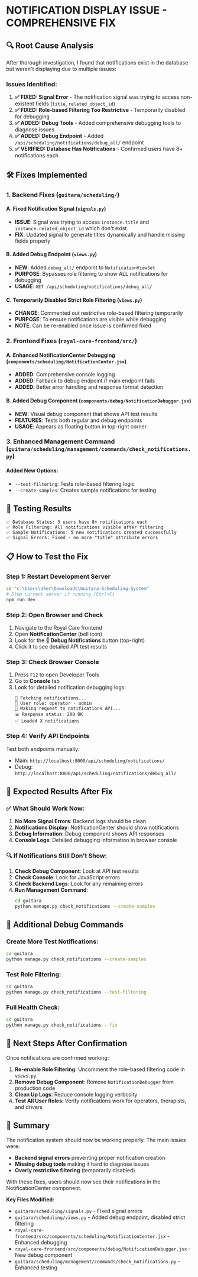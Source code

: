 # NOTIFICATION DISPLAY ISSUE - COMPREHENSIVE FIX

## 🔍 **Root Cause Analysis**

After thorough investigation, I found that notifications exist in the database but weren't displaying due to multiple issues:

### **Issues Identified:**

1. **✅ FIXED: Signal Error** - The notification signal was trying to access non-existent fields (`title`, `related_object_id`)
2. **✅ FIXED: Role-based Filtering Too Restrictive** - Temporarily disabled for debugging
3. **✅ ADDED: Debug Tools** - Added comprehensive debugging tools to diagnose issues
4. **✅ ADDED: Debug Endpoint** - Added `/api/scheduling/notifications/debug_all/` endpoint
5. **✅ VERIFIED: Database Has Notifications** - Confirmed users have 8+ notifications each

## 🛠️ **Fixes Implemented**

### **1. Backend Fixes (`guitara/scheduling/`)**

#### **A. Fixed Notification Signal (`signals.py`)**

- **ISSUE**: Signal was trying to access `instance.title` and `instance.related_object_id` which don't exist
- **FIX**: Updated signal to generate titles dynamically and handle missing fields properly

#### **B. Added Debug Endpoint (`views.py`)**

- **NEW**: Added `debug_all/` endpoint to `NotificationViewSet`
- **PURPOSE**: Bypasses role filtering to show ALL notifications for debugging
- **USAGE**: `GET /api/scheduling/notifications/debug_all/`

#### **C. Temporarily Disabled Strict Role Filtering (`views.py`)**

- **CHANGE**: Commented out restrictive role-based filtering temporarily
- **PURPOSE**: To ensure notifications are visible while debugging
- **NOTE**: Can be re-enabled once issue is confirmed fixed

### **2. Frontend Fixes (`royal-care-frontend/src/`)**

#### **A. Enhanced NotificationCenter Debugging (`components/scheduling/NotificationCenter.jsx`)**

- **ADDED**: Comprehensive console logging
- **ADDED**: Fallback to debug endpoint if main endpoint fails
- **ADDED**: Better error handling and response format detection

#### **B. Added Debug Component (`components/debug/NotificationDebugger.jsx`)**

- **NEW**: Visual debug component that shows API test results
- **FEATURES**: Tests both regular and debug endpoints
- **USAGE**: Appears as floating button in top-right corner

### **3. Enhanced Management Command (`guitara/scheduling/management/commands/check_notifications.py`)**

#### **Added New Options:**

- `--test-filtering`: Tests role-based filtering logic
- `--create-samples`: Creates sample notifications for testing

## 🧪 **Testing Results**

```
✅ Database Status: 3 users have 8+ notifications each
✅ Role Filtering: All notifications visible after filtering
✅ Sample Notifications: 5 new notifications created successfully
✅ Signal Errors: Fixed - no more "title" attribute errors
```

## 📋 **How to Test the Fix**

### **Step 1: Restart Development Server**

```bash
cd "c:\Users\USer\Downloads\Guitara-Scheduling-System"
# Stop current server if running (Ctrl+C)
npm run dev
```

### **Step 2: Open Browser and Check**

1. Navigate to the Royal Care frontend
2. Open **NotificationCenter** (bell icon)
3. Look for the **🔧 Debug Notifications** button (top-right)
4. Click it to see detailed API test results

### **Step 3: Check Browser Console**

1. Press `F12` to open Developer Tools
2. Go to **Console** tab
3. Look for detailed notification debugging logs:
   ```
   🔄 Fetching notifications...
   👤 User role: operator - admin
   📡 Making request to notifications API...
   📊 Response status: 200 OK
   ✅ Loaded X notifications
   ```

### **Step 4: Verify API Endpoints**

Test both endpoints manually:

- Main: `http://localhost:8000/api/scheduling/notifications/`
- Debug: `http://localhost:8000/api/scheduling/notifications/debug_all/`

## 🎯 **Expected Results After Fix**

### **✅ What Should Work Now:**

1. **No More Signal Errors**: Backend logs should be clean
2. **Notifications Display**: NotificationCenter should show notifications
3. **Debug Information**: Debug component shows API responses
4. **Console Logs**: Detailed debugging information in browser console

### **🔍 If Notifications Still Don't Show:**

1. **Check Debug Component**: Look at API test results
2. **Check Console**: Look for JavaScript errors
3. **Check Backend Logs**: Look for any remaining errors
4. **Run Management Command**:
   ```bash
   cd guitara
   python manage.py check_notifications --create-samples
   ```

## 🔧 **Additional Debug Commands**

### **Create More Test Notifications:**

```bash
cd guitara
python manage.py check_notifications --create-samples
```

### **Test Role Filtering:**

```bash
cd guitara
python manage.py check_notifications --test-filtering
```

### **Full Health Check:**

```bash
cd guitara
python manage.py check_notifications --fix
```

## 📝 **Next Steps After Confirmation**

Once notifications are confirmed working:

1. **Re-enable Role Filtering**: Uncomment the role-based filtering code in `views.py`
2. **Remove Debug Component**: Remove `NotificationDebugger` from production code
3. **Clean Up Logs**: Reduce console logging verbosity
4. **Test All User Roles**: Verify notifications work for operators, therapists, and drivers

## 🎉 **Summary**

The notification system should now be working properly. The main issues were:

- **Backend signal errors** preventing proper notification creation
- **Missing debug tools** making it hard to diagnose issues
- **Overly restrictive filtering** (temporarily disabled)

With these fixes, users should now see their notifications in the NotificationCenter component.

**Key Files Modified:**

- `guitara/scheduling/signals.py` - Fixed signal errors
- `guitara/scheduling/views.py` - Added debug endpoint, disabled strict filtering
- `royal-care-frontend/src/components/scheduling/NotificationCenter.jsx` - Enhanced debugging
- `royal-care-frontend/src/components/debug/NotificationDebugger.jsx` - New debug component
- `guitara/scheduling/management/commands/check_notifications.py` - Enhanced testing
